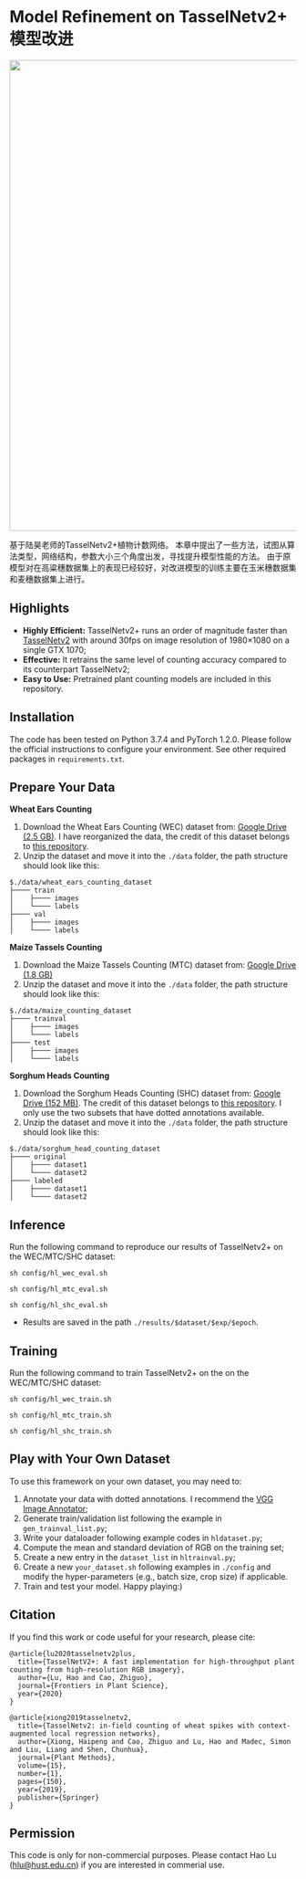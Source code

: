 # Model Refinement on TasselNetv2+ 模型改进

<p align="center">
  <img src="plant_counting.png" width="825"/>
</p>
基于陆昊老师的TasselNetv2+植物计数网络。   
本章中提出了一些方法，试图从算法类型，网络结构，参数大小三个角度出发，寻找提升模型性能的方法。   
由于原模型对在高粱穗数据集上的表现已经较好，对改进模型的训练主要在玉米穗数据集和麦穗数据集上进行。


## Highlights
- **Highly Efficient:** TasselNetv2+ runs an order of magnitude faster than [TasselNetv2](https://link.springer.com/article/10.1186/s13007-019-0537-2) with around 30fps on image resolution of 1980×1080 on a single GTX 1070;
- **Effective:** It retrains the same level of counting accuracy compared to its counterpart TasselNetv2;
- **Easy to Use:** Pretrained plant counting models are included in this repository.


## Installation
The code has been tested on Python 3.7.4 and PyTorch 1.2.0. Please follow the official instructions to configure your environment. See other required packages in `requirements.txt`.

## Prepare Your Data
**Wheat Ears Counting**
1. Download the Wheat Ears Counting (WEC) dataset from: [Google Drive (2.5 GB)](https://drive.google.com/open?id=1XHcTqRWf-xD-WuBeJ0C9KfIN8ye6cnSs). I have reorganized the data, the credit of this dataset belongs to [this repository](https://github.com/simonMadec/Wheat-Ears-Detection-Dataset).
2. Unzip the dataset and move it into the `./data` folder, the path structure should look like this:
````
$./data/wheat_ears_counting_dataset
├──── train
│    ├──── images
│    └──── labels
├──── val
│    ├──── images
│    └──── labels
````

**Maize Tassels Counting**
1. Download the Maize Tassels Counting (MTC) dataset from: [Google Drive (1.8 GB)](https://drive.google.com/open?id=1IyGpYMS_6eClco2zpHKzW5QDUuZqfVFJ)
2. Unzip the dataset and move it into the `./data` folder, the path structure should look like this:
````
$./data/maize_counting_dataset
├──── trainval
│    ├──── images
│    └──── labels
├──── test
│    ├──── images
│    └──── labels
````

**Sorghum Heads Counting**
1. Download the Sorghum Heads Counting (SHC) dataset from: [Google Drive (152 MB)](https://drive.google.com/open?id=1msk8vYDyKdrYDq5zU1kKWOxfmgaXpy-P). The credit of this dataset belongs to [this repository](https://github.com/oceam/sorghum-head). I only use the two subsets that have dotted annotations available.
2. Unzip the dataset and move it into the `./data` folder, the path structure should look like this:
````
$./data/sorghum_head_counting_dataset
├──── original
│    ├──── dataset1
│    └──── dataset2
├──── labeled
│    ├──── dataset1
│    └──── dataset2
````

## Inference
Run the following command to reproduce our results of TasselNetv2+ on the WEC/MTC/SHC dataset:

    sh config/hl_wec_eval.sh
    
    sh config/hl_mtc_eval.sh
    
    sh config/hl_shc_eval.sh
    
- Results are saved in the path `./results/$dataset/$exp/$epoch`.
  
## Training
Run the following command to train TasselNetv2+ on the on the WEC/MTC/SHC dataset:

    sh config/hl_wec_train.sh
    
    sh config/hl_mtc_train.sh
    
    sh config/hl_shc_train.sh
    
    
## Play with Your Own Dataset
To use this framework on your own dataset, you may need to:
1. Annotate your data with dotted annotations. I recommend the [VGG Image Annotator](http://www.robots.ox.ac.uk/~vgg/software/via/);
2. Generate train/validation list following the example in `gen_trainval_list.py`;
3. Write your dataloader following example codes in `hldataset.py`;
4. Compute the mean and standard deviation of RGB on the training set;
5. Create a new entry in the `dataset_list` in `hltrainval.py`;
6. Create a new `your_dataset.sh` following examples in `./config` and modify the hyper-parameters (e.g., batch size, crop size) if applicable.
7. Train and test your model. Happy playing:)

## Citation
If you find this work or code useful for your research, please cite:
```
@article{lu2020tasselnetv2plus,
  title={TasselNetV2+: A fast implementation for high-throughput plant counting from high-resolution RGB imagery},
  author={Lu, Hao and Cao, Zhiguo},
  journal={Frontiers in Plant Science},
  year={2020}
}

@article{xiong2019tasselnetv2,
  title={TasselNetv2: in-field counting of wheat spikes with context-augmented local regression networks},
  author={Xiong, Haipeng and Cao, Zhiguo and Lu, Hao and Madec, Simon and Liu, Liang and Shen, Chunhua},
  journal={Plant Methods},
  volume={15},
  number={1},
  pages={150},
  year={2019},
  publisher={Springer}
}
```

## Permission
This code is only for non-commercial purposes. Please contact Hao Lu (hlu@hust.edu.cn) if you are interested in commerial use.
